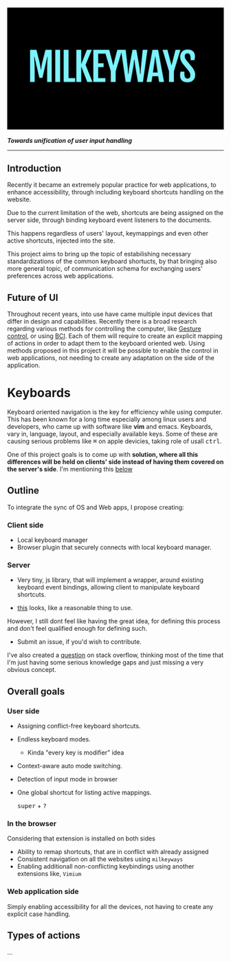![](res/mkw.png)

__*Towards unification of user input handling*__

<!-- // <kbd>/</kbd> - ```focus search``` -->

----

## Introduction
Recently it became an extremely popular practice for web applications, to enhance accessibility, through including keyboard shortcuts handling on the website. 

Due to the current limitation of the web, shortcuts are being assigned on the server side, through binding keyboard event listeners to the documents. 

This happens regardless of users' layout, keymappings and even other active shortcuts, injected into the site. 

This project aims to bring up the topic of estabilishing necessary standardizations of the common keyboard shortucts, by that bringing also more general topic, of communication schema for exchanging users' preferences across web applications.  

## Future of UI
Throughout recent years, into use have came multiple input devices that differ in design and capabilities. 
Recently there is a broad research regarding various methods for controlling the computer, like [Gesture control](https://link.springer.com/chapter/10.1007/978-981-15-3639-7_96), or using [BCI](https://en.wikipedia.org/wiki/Brain%E2%80%93computer_interface).
Each of them will require to create an explicit mapping of actions in order to adapt them to the keyboard oriented web. Using methods proposed in this project it will be possible to enable the control in web applications, not needing to create any adaptation on the side of the application.


# Keyboards
Keyboard oriented navigation is the key for efficiency while using computer.
This has been known for a long time especially among linux users and developers, who came up with software like **vim** and emacs.
Keyboards, vary in, language, layout, and especially available keys. Some of these are causing serious problems like <kbd>⌘</kbd> on apple devicies, taking role of usall <kbd>ctrl</kbd>. 

One of this project goals is to come up with __solution, where all this differences will be held on clients' side instead of having them covered on the server's side__. I'm mentioning this [below](#outline)

  <!-- More about keyboards [here](keyboards.md) -->

## Outline
To integrate the sync of OS and Web apps, I propose creating:

### **Client side** 
   - Local keyboard manager
   - Browser plugin that securely connects with local keyboard manager.

### **Server**
   - Very tiny, js library, that will implement a wrapper, around existing keyboard event bindings, allowing client to manipulate keyboard shortcuts.
  

   - [this](https://developer.mozilla.org/en-US/docs/Web/JavaScript/Reference/Global_Objects/Proxy) looks, like a reasonable thing to use.


 However, I still dont feel like having the great idea, for defining this process and don't feel qualified enough for defining such.
   - Submit an issue, if you'd wish to contribute.

   I've also created a [question](https://stackoverflow.com/questions/64820525/user-preference-client-server-dialogue) on stack overflow, thinking most of the time that I'm just having some serious knowledge gaps and just missing a very obvious concept.

### 

## Overall goals
### User side
- Assigning conflict-free keyboard shortcuts.
- Endless keyboard modes.
  - Kinda "every key is modifier" idea
- Context-aware auto mode switching.
- Detection of input mode in browser 
- One global shortcut for listing active mappings.
  
   <kbd>super</kbd> + <kbd>?</kbd>

### In the browser
Considering that extension is installed on both sides
- Ability to remap shortcuts, that are in conflict with already assigned
- Consistent navigation on all the websites using `milkeyways`
- Enabling additionall non-conflicting keybindings using another extensions like, `Vimium`

### Web application side
Simply enabling accessibility for all the devices, not having to create any explicit case handling.

## Types of actions
...
